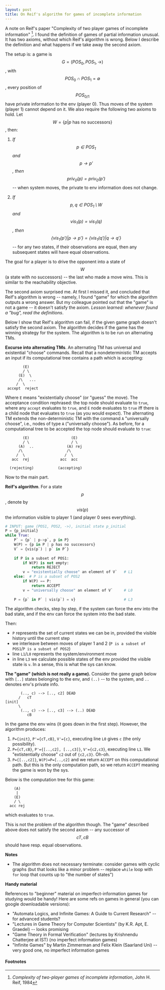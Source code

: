 ```yaml
---
layout: post
title: On Reif's algorithm for games of incomplete information
---
```


A note on Reif's paper "Complexity of two player games of incomplete information"
[^Reif84].
I found the definition of games of partial information unusual.
It has two axioms, without which Reif's algorithm is wrong.
Below I describe the definition and what happens 
if we take away the second axiom.

The setup is: a game is $$G=(POS_0, POS_1, \rightarrow)$$, with 
$$POS_0 \cap POS_1 = \emptyset$$, every position of $$POS_{0/1}$$ have
private information to the env (player 0).
Thus moves of the system (player 1) cannot depend on it.
We also require the following two axioms to hold.
Let $$W=\{p | p \text{ has no successors} \}$$, then:

1. _If $$p \in POS_1$$ and $$p \rightarrow p'$$, 
   then $$priv_0(p) = priv_0(p')$$_ -- 
   when system moves, 
   the private to env information does not change.

2. _If $$p,q \in POS_1 \setminus W$$ and $$vis_1(p)=vis_1(q)$$,
   then 
   $$\{vis_1(p') | p \rightarrow p' \} = \{vis_1(q') | q \rightarrow q' \}$$_
   -- for any two states, if their observations are equal,
   then any subsequent states will have equal observations.

The goal for a player is to drive the opponent into a state of $$W$$
(a state with no successors) -- the last who made a move wins.
This is similar to the reachability objective.

The second axiom surprised me.
At first I missed it, 
and concluded that Reif's algorithm is wrong --
namely, I found "game" for which the algorithm outputs a wrong answer.
But my colleague pointed out that the "game" is not a game -- 
it doesn't satisfy the axiom. 
_Lesson learned: whenever found a "bug", read the definitions_.

Below I show that Reif's algorithm can fail, 
if the given game graph doesn't satisfy the second axiom.
The algorithm decides if the game has the winning strategy for the system.
The algorithm is to be run on alternating TMs.

__Excurse into alternating TMs__.
An alternating TM has universal and existential "choose" commands.
Recall that a nondeterministic TM accepts an input if its computational tree
contains a path which is accepting:

            (E)
            / \
          (E)  \
          /\   ...
         /  \
     accept  reject

Where `E` means "existentially choose" (or "guess" the move).
The acceptance condition rephrased: 
the top node should evaluate to `true`,
where any `accept` evaluates to `true`, and `E` node evaluates to `true` 
iff there is a child node that evaluates to `true`
(as you would expect).
The alternating TM extends the non-deterministic TM with the command
`A` "universally choose",
i.e., nodes of type `A` ("universally choose").
As before, for a computational tree to be accepted 
the top node should evaluate to `true`:

            (E)                   (E)   
            / \                   / \   
          (A)  ..               (A) rej 
          /\                    /\      
         /  \                  /  \     
       acc  rej              acc  acc   
                                        
      (rejecting)           (accepting)  

Now to the main part.


__Reif's algorithm__. 
For a state $$p$$, denote by $$vis(p)$$ the information visible to player 1
(and player 0 sees everything).

~~~ python
# INPUT: game (POS1, POS2, ->), initial state p_initial
P = {p_initial}
while True:
    P` = {p` | p->p`, p in P}
    W(P) = {p in P | p has no successors}
    V` = {vis(p`) | p` in P`}
  
    if P is a subset of POS1:
        if W(P) is not empty: 
            return REJECT                     
        v = "existentially choose" an element of V`   # L1
    else:  # P is a subset of POS2
        if W(P) == P: 
            return ACCEPT
        v = "universally choose" an element of V`     # L0
    
    P = {p` in P` | vis(p`) = v}                      # L3
~~~

The algorithm checks, step by step, 
if the system can force the env into the bad state,
and if the env can force the system into the bad state.

Then:

- `P` represents the set of current states we can be in,
  provided the visible history until the current step
- we interleave between moves of player 1 and 2 
  (`P is a subset of POS1`/`P is a subset of POS2`)
- line `L1`/`L0` represents the system/environment move
- in line `L3` we calculate possible states of the env
  provided the visible state is `v`.
  In a sense, this is what the sys can know.

__The "game" (which is not really a game).__
Consider the game graph below with `[..]` states belonging to the env,
and `(..)` -- to the system, and `..` denotes env's private info.
    
           (.., c) --> [.., c2] DEAD
          /   cT
    [init]
          \
           (.., c) --> [.., c3] --> (..) DEAD
              cB            

In the game the env wins (it goes down in the first step).
However, the algorithm produces:

1. `P={init}`, `P'={cT,cB}`, `V'={c}`, executing line `L0` gives `c` 
   (the only possibility).
2. `P={cT,cB}`, `P'={[..,c2], [..,c3]}`, `V'={c2,c3}`, executing line `L1`.
   We "extistentially choose" `c2` out of `{c2,c3}`. Oh-oh.
3. `P={[..,c2]}`, `W(P)=P=[..,c2]` and we return `ACCEPT` on this computational path.
   But this is the only computation path, so we return `ACCEPT` meaning 
   the game is won by the sys.

Below is the computation tree for this game:

        (A)
         |
        (E)
        / \
      acc rej

which evaluates to `true`.

This is not the problem of the algorithm though.
The "game" described above does not satisfy the second axiom -- 
any successor of $$cT,cB$$ should have resp. equal observations.

__Notes__

- The algorithm does not necessary terminate: consider games with cyclic graphs
  (but that looks like a minor problem -- replace `while` loop with `for` loop
   that counts up to "the number of states")


__Handy material__

References to "beginner" material on imperfect-information games 
for studying would be handy! 
Here are some refs on games in general
(you can google downloadable versions):

  - "Automata Logics, and Infinite Games: A Guide to Current Research" -- 
    for advanced students?
  - "Lectures in Game Theory for Computer Scientists" (by K.R. Apt, E. Graedel) -- 
    looks promising
  - "Game Theory in Formal Verification" (lectures by Krishnendu Chatterjee at IST)
    (no imperfect information games)
  - "Infinite Games" by Martin Zimmerman and Felix Klein (Saarland Uni) -- 
    very good one, no imperfect information games



#### Footnotes
[^Reif84]: _Complexity of two-player games of incomplete information_, 
         John H. Reif, 1984
